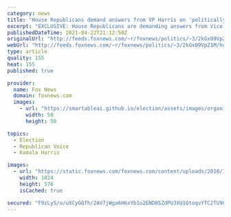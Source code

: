 ```yaml
---
category: news
title: "House Republicans demand answers from VP Harris on 'politically motivated' border decision"
excerpt: "EXCLUSIVE: House Republicans are demanding answers from Vice President Kamala Harris on whether a facility for migrant children in Florida has not been activated because of the Democrat's personal politics. "
publishedDateTime: 2021-04-22T21:12:50Z
originalUrl: "http://feeds.foxnews.com/~r/foxnews/politics/~3/2kGx09VpZ1M/house-republicans-demand-answers-from-vp-harris-on-politically-motivated-border-decisions"
webUrl: "http://feeds.foxnews.com/~r/foxnews/politics/~3/2kGx09VpZ1M/house-republicans-demand-answers-from-vp-harris-on-politically-motivated-border-decisions"
type: article
quality: 155
heat: 155
published: true

provider:
  name: Fox News
  domain: foxnews.com
  images:
    - url: "https://smartableai.github.io/election/assets/images/organizations/foxnews.com-50x50.jpg"
      width: 50
      height: 50

topics:
  - Election
  - Republican Voice
  - Kamala Harris

images:
  - url: "https://static.foxnews.com/foxnews.com/content/uploads/2018/10/Cathy-McMorris-Rodgers.jpg"
    width: 1024
    height: 576
    isCached: true

secured: "F9zLyS/u/uXCyGQfh/2AV7jWga6H6xYb1u2END0SZdPUJXU1QtoqvYTC2TU9C/jKrLZB5CBJOSKJ/yytmyyZqEYPbN7BSnpyQoxHltK87jcG5Z2ZLVpteceyPEYBrX1YtlukldBw7MzxHMFyOChmYoaSll/pI9bldO53HyVuK8OcdOFKcfzw25APZQJOXKoDC8sckACaTsPnzsWOpv9FvplqWBopRSjuV10vQpWbRl7qqRTXa+Bui4ICGdNRCM23Qac8kJWro6SlQEErVs1gYeFjRyhLF48jLB3dLMcqC6GcZa5iEFaV+zropJ3ENwdq3+gPEGSxp7xKMWPtE8Rx60709QZ8FsXU3zFsmYrbN3o=;TUINmofuawa42HdMKh6wKA=="
---
```


